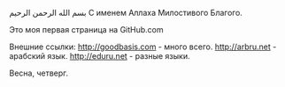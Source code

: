 بسم الله الرحمن الرحيم
С именем Аллаха Милостивого Благого.

Это моя первая страница на GitHub.com

Внешние ссылки:
http://goodbasis.com - много всего.
http://arbru.net - арабский язык.
http://eduru.net - разные языки.

Весна, четверг.
